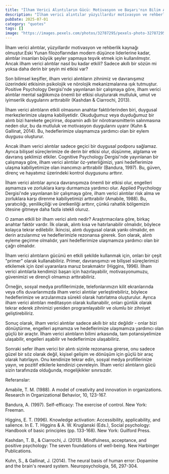 ```yaml
---
title: "İlham Verici Alıntıların Gücü: Motivasyon ve Başarı'nın Bilim Arkası"
description: "İlham verici alıntılar yüzyıllardır motivasyon ve rehberlik kaynağı olmuştur, ancak onlar nasıl bu kadar etkili? Son bilimsel keşifler, ilham verici alıntıların zihnimiz ve davranışımız üzerindeki etkisinin psikolojik ve nörolojik mekanizmalarına ışık tutmuştur. Bu makalede, en son araştırmaları keşfedecek ve ilham verici alıntıların nasıl engelleri aşmamıza, dirençli olmamıza ve hedeflerimize ulaşmamıza yardımcı olacağını keşfedeceğiz."
pubDate: 2025-07-01
category: "quotes"
tags: []
image: "https://images.pexels.com/photos/32787295/pexels-photo-32787295.jpeg?auto=compress&cs=tinysrgb&h=650&w=940"
---
```


İlham verici alıntılar, yüzyıllardır motivasyon ve rehberlik kaynağı olmuştur.Eski Yunan filozoflarından modern düşünce liderlerine kadar, alıntılar insanları büyük şeyler yapmaya teşvik etmek için kullanılmıştır. Ancak ilham verici alıntılar nasıl bu kadar etkili? Sadece akıllı bir sözün mi yoksa daha derin bir şeyin mi etkisi var?

Son bilimsel keşifler, ilham verici alıntıların zihnimiz ve davranışımız üzerindeki etkisinin psikolojik ve nörolojik mekanizmalarına ışık tutmuştur. Positive Psychology Dergisi'nde yayınlanan bir çalışmaya göre, ilham verici alıntılar mental sağlıkımıza önemli bir etkisi oluşturarak mutluluk, umut ve iyimserlik duygularını arttırabilir (Kashdan & Ciarrochi, 2013).

İlham verici alıntıların etkili olmasının anahtar faktörlerinden biri, duygusal merkezlerimize ulaşma kabiliyetidir. Okuduğumuz veya duyduğumuz bir alıntı bizi harekete geçirirse, dopamin adlı bir nörotransmitterin salınmasına neden olur, bu da mutluluk ve motivasyon duygularını uyarır (Kuhn & Gallinat, 2014). Bu, hedeflerimize ulaşmamıza yardımcı olan bir eylem duygusu oluşturur.

Ancak ilham verici alıntılar sadece geçici bir duygusal podporu sağlamaz. Ayrıca bilişsel süreçlerimize de derin bir etkisi olur, düşünme, algılama ve davranış şeklimizi etkiler. Cognitive Psychology Dergisi'nde yayınlanan bir çalışmaya göre, ilham verici alıntılar öz-yeterliğimizi, yani hedeflerimize ulaşma kabiliyetimize olan inancımızı arttırabilir (Bandura, 1997). Bu, güven, direnç ve hayatımız üzerindeki kontrol duygusunu arttırır.

İlham verici alıntılar ayrıca davranışımıza önemli bir etkisi olur, engelleri aşmamıza ve zorluklara karşı durmamıza yardımcı olur. Applied Psychology Dergisi'nde yayınlanan bir çalışmaya göre, ilham verici alıntılar risk alma ve zorluklara karşı direnme kabiliyetimizi arttırabilir (Amabile, 1988). Bu, yaratıcılığı, yenilikçiliği ve üretkenliği arttırır, çünkü rahatlık bölgemizin ötesine gitmeye daha fazla istekli oluruz.

O zaman etkili bir ilham verici alıntı nedir? Araştırmacılara göre, birkaç anahtar faktör vardır. İlk olarak, alıntı kısa ve hatırlanabilir olmalıdır, böylece kolayca tekrar edilebilir. İkincisi, alıntı duygusal olarak yankı olmalıdır, en derin arzularımız ve hedeflerimizle rezonansa girerek. Son olarak, alıntı eyleme geçirme olmalıdır, yani hedeflerimize ulaşmamıza yardımcı olan bir çağrı olmalıdır.

İlham verici alıntıların gücünü en etkili şekilde kullanmak için, onları bir çeşit "primer" olarak kullanabiliriz. Primer, davranışımızı ve bilişsel süreçlerimizi etkilemek için özel uyaranlara maruz bırakmaktır (Higgins, 1996). İlham verici alıntılarla kendimizi başarı için hazırlayabilir, motivasyonumuzu, güvenimizi ve dirençli olmamızı arttırabiliriz.

Örneğin, sosyal medya profillerimizde, telefonlarımızın kilit ekranlarında veya ofis duvarlarımızda ilham verici alıntılar yerleştirebiliriz, böylece hedeflerimize ve arzularımıza sürekli olarak hatırlatma oluşturulur. Ayrıca ilham verici alıntıları meditasyon olarak kullanabilir, onları günlük olarak tekrar ederek zihnimizi yeniden programlayabilir ve olumlu bir zihniyet geliştirebiliriz.

Sonuç olarak, ilham verici alıntılar sadece akıllı bir söz değildir - onlar bizi dönüştürme, engelleri aşmamıza ve hedeflerimize ulaşmamıza yardımcı olan güçlü bir araçtır. İlham verici alıntıların bilimi arkasında, tam potansiyelimize ulaşabilir, engelleri aşabilir ve hedeflerimize ulaşabiliriz.

Sonraki sefer ilham verici bir alıntı sizinle rezonansa girerse, onu sadece güzel bir söz olarak değil, kişisel gelişim ve dönüşüm için güçlü bir araç olarak hatırlayın. Onu kendinize tekrar edin, sosyal medya profillerinize yayın, ve pozitif etkilerle kendinizi çevreleyin. İlham verici alıntıların gücü sizin tarafınızda olduğunda, mogelijkikler sınırsızdır.

Referanslar:

Amabile, T. M. (1988). A model of creativity and innovation in organizations. Research in Organizational Behavior, 10, 123-167.

Bandura, A. (1997). Self-efficacy: The exercise of control. New York: Freeman.

Higgins, E. T. (1996). Knowledge activation: Accessibility, applicability, and salience. In E. T. Higgins & A. W. Kruglanski (Eds.), Social psychology: Handbook of basic principles (pp. 133-168). New York: Guilford Press.

Kashdan, T. B., & Ciarrochi, J. (2013). Mindfulness, acceptance, and positive psychology: The seven foundations of well-being. New Harbinger Publications.

Kuhn, S., & Gallinat, J. (2014). The neural basis of human error: Dopamine and the brain's reward system. Neuropsychologia, 56, 297-304.
